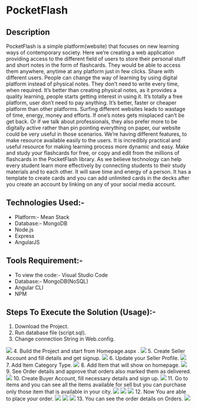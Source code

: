 # PocketFlash

## Description
PocketFlash is a simple platform(website) that focuses on new learning ways of contemporary society. 
Here we’re creating a web application providing access to the different field of users to store their personal stuff and short notes in the form of flashcards. They would be able to access them anywhere, anytime at any platform just in few clicks. Share with different users. People can change the way of learning by using digital platform instead of physical notes. They don’t need to write every time, when required. It’s better than creating physical notes, as it provides a quality learning, people starts getting interest in using it. It’s totally a free platform, user don’t need to pay anything. It’s better, faster or cheaper platform than other platforms. Surfing different websites leads to wastage of time, energy, money and efforts. If one’s notes gets misplaced can’t be get back. Or if we talk about professionals, they also prefer more to be digitally active rather than pin pointing everything on paper, our website could be very useful in those scenarios. We’re having different features, to make resource available easily to the users. It is incredibly practical and useful resource for making learning process more dynamic and easy. Make and study your flashcards for free, or copy and edit from the millions of flashcards in the PocketFlash library. As we believe technology can help every student learn more effectively by connecting students to their study materials and to
each other. It will save time and energy of a person. It has a template to create cards and you can add unlimited cards in the decks after you create an account by linking on any of your social media account. 

## Technologies Used:-
 * Platform:- Mean Stack
 * Database:- MongoDB
 * Node.js
 * Express
 * AngularJS
 
## Tools Requirement:-
 * To view the code:- Visual Studio Code
 * Database:- MongoDB(NoSQL)
 * Angular CLI
 * NPM

## Steps To Execute the Solution (Usage):-
1. Download the Project.
2. Run database file (script.sql).
3. Change connection String in Web.config.
<img src="newfolder/ss1.png">
4. Build the Project and start from Homepage.aspx .
<img src="newfolder/ss2.png">
5. Create Seller Account and fill details and get signup.
<img src="newfolder/ss3.png">
6. Update your Seller Profile.
<img src="newfolder/ss4.png">
7. Add Item Category Type.
<img src="newfolder/ss5.png">
8. Add Item that will show on homepage.
<img src="newfolder/ss6.png">
9. See Order details and approve that orders also marked them as delivered.
<img src="newfolder/ss7.png">
10. Create Buyer Account, fill necessary details and sign up.
<img src="newfolder/ss8.png">
11. Go to items and you can see all the items available for sell but you can purchase only those item that is available in your city.
<img src="newfolder/ss9.png">
<img src="newfolder/ss10.png">
<img src="newfolder/ss11.png">
12. Now You are able to place your order.
<img src="newfolder/ss12.png">
<img src="newfolder/ss13.png">
<img src="newfolder/ss14.png">
13. You can  see the order details on Orders. 
<img src="newfolder/ss15.png">

